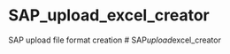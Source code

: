 # SAP_upload_excel_creator
SAP upload file format creation
#   S A P _ u p l o a d _ e x c e l _ c r e a t o r  
 
